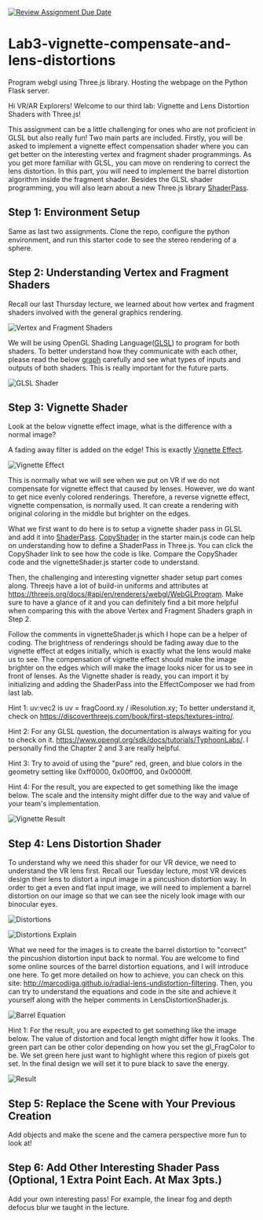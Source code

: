 [![Review Assignment Due Date](https://classroom.github.com/assets/deadline-readme-button-24ddc0f5d75046c5622901739e7c5dd533143b0c8e959d652212380cedb1ea36.svg)](https://classroom.github.com/a/5FR4Rzv8)
# Lab3-vignette-compensate-and-lens-distortions
Program webgl using Three.js library. Hosting the webpage on the Python Flask server.

Hi VR/AR Explorers! Welcome to our third lab: Vignette and Lens Distortion Shaders with Three.js!

This assignment can be a little challenging for ones who are not proficient in GLSL but also really fun! Two main parts are included. Firstly, you will be asked to implement a vignette effect compensation shader where you can get better on the interesting vertex and fragment shader programmings. As you get more familiar with GLSL, you can move on rendering to correct the lens distortion. In this part, you will need to implement the barrel distortion algorithm inside the fragment shader. Besides the GLSL shader programming, you will also learn about a new Three.js library [ShaderPass](https://threejs.org/docs/#manual/en/introduction/How-to-use-post-processing).


## Step 1: Environment Setup 

Same as last two assignments. Clone the repo, configure the python environment, and run this starter code to see the stereo rendering of a sphere.

## Step 2: Understanding Vertex and Fragment Shaders

Recall our last Thursday lecture, we learned about how vertex and fragment shaders involved with the general graphics rendering.

![Vertex and Fragment Shaders](/image/shaders.png)

We will be using OpenGL Shading Language([GLSL](https://www.khronos.org/opengl/wiki/OpenGL_Shading_Language)) to program for both shaders. To better understand how they communicate with each other, please read the below [graph](http://stanford.edu/class/ee267/lectures/lecture4.pdf) carefully and see what types of inputs and outputs of both shaders. This is really important for the future parts.

![GLSL Shader](/image/GLSL_shader.png)

## Step 3: Vignette Shader

Look at the below vignette effect image, what is the difference with a normal image? 

A fading away filter is added on the edge! This is exactly [Vignette Effect](https://www.adobe.com/creativecloud/photography/hub/guides/how-to-create-vignette-effect.html). 

![Vignette Effect](/image/GLSL_Vignette_Example.png)

This is normally what we will see when we put on VR if we do not compensate for vignette effect that caused by lenses. However, we do want to get nice evenly colored renderings. Therefore, a reverse vignette effect, vignette compensation, is normally used. It can create a rendering with original coloring in the middle but brighter on the edges. 

What we first want to do here is to setup a vignette shader pass in GLSL and add it into [ShaderPass](https://threejs.org/docs/#manual/en/introduction/How-to-use-post-processing). [CopyShader](https://github.com/mrdoob/three.js/blob/master/examples/jsm/shaders/CopyShader.js) in the starter main.js code can help on understanding how to define a ShaderPass in Three.js. You can click the CopyShader link to see how the code is like. Compare the CopyShader code and the vignetteShader.js starter code to understand.

Then, the challenging and interesting vignetter shader setup part comes along. Threejs have a lot of build-in uniforms and attributes at https://threejs.org/docs/#api/en/renderers/webgl/WebGLProgram. Make sure to have a glance of it and you can definitely find a bit more helpful when comparing this with the above Vertex and Fragment Shaders graph in Step 2.

Follow the comments in vignetteShader.js which I hope can be a helper of coding. The brightness of renderings should be fading away due to the vignette effect at edges initially, which is exactly what the lens would make us to see. The compensation of vignette effect should make the image brighter on the edges which will make the image looks nicer for us to see in front of lenses. As the Vignette shader is ready, you can import it by initializing and adding the ShaderPass into the EffectComposer we had from last lab. 

Hint 1: uv:vec2 is uv = fragCoord.xy / iResolution.xy; To better understand it, check on https://discoverthreejs.com/book/first-steps/textures-intro/.

Hint 2: For any GLSL question, the documentation is always waiting for you to check on it. https://www.opengl.org/sdk/docs/tutorials/TyphoonLabs/. I personally find the Chapter 2 and 3 are really helpful.

Hint 3: Try to avoid of using the "pure" red, green, and blue colors in the geometry setting like 0xff0000, 0x00ff00, and 0x0000ff.

Hint 4: For the result, you are expected to get something like the image below. The scale and the intensity might differ due to the way and value of your team's implementation.

![Vignette Result](/image/vignetteResult.png)


## Step 4: Lens Distortion Shader

To understand why we need this shader for our VR device, we need to understand the VR lens first. Recall our Tuesday lecture, most VR devices design their lens to distort a input image in a pincushion distortion way. In order to get a even and flat input image, we will need to implement a barrel distortion on our image so that we can see the nicely look image with our binocular eyes.

![Distortions](/image/distortions.png)

![Distortions Explain](/image/distortionExp.png)

What we need for the images is to create the barrel distortion to "correct" the pincushion distortion input back to normal. You are welcome to find some online sources of the barrel distortion equations, and I will introduce one here. To get more detailed on how to achieve, you can check on this site: http://marcodiiga.github.io/radial-lens-undistortion-filtering. Then, you can try to understand the equations and code in the site and achieve it yourself along with the helper comments in LensDistortionShader.js.

![Barrel Equation](/image/barrelEqu.png)

Hint 1: For the result, you are expected to get something like the image below. The value of distortion and focal length might differ how it looks. The green part can be other color depending on how you set the gl_FragColor to be. We set green here just want to highlight where this region of pixels got set. In the final design we will set it to pure black to save the energy.

![Result](/image/result.png)

## Step 5: Replace the Scene with Your Previous Creation

Add objects and make the scene and the camera perspective more fun to look at!

## Step 6: Add Other Interesting Shader Pass (Optional, 1 Extra Point Each. At Max 3pts.)

Add your own interesting pass! For example, the linear fog and depth defocus blur we taught in the lecture.
